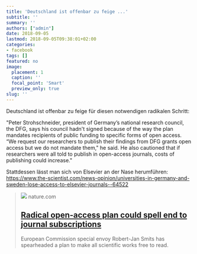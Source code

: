 ```yaml
---
title: 'Deutschland ist offenbar zu feige ...'
subtitle: ''
summary: ''
authors: ["admin"]
date: 2018-09-05
lastmod: 2018-09-05T09:38:01+02:00
categories:
- facebook
tags: []
featured: no
image:
  placement: 1
  caption: ''
  focal_point: 'Smart'
  preview_only: true
slug: ''
---
```

Deutschland ist offenbar zu feige für diesen notwendigen radikalen Schritt:

"Peter Strohschneider, president of Germany’s national research council, the DFG, says his council hadn't signed because of the way the plan mandates recipients of public funding to specific forms of open access. “We request our researchers to publish their findings from DFG grants open access but we do not mandate them," he said. He also cautioned that if researchers were all told to publish in open-access journals, costs of publishing could increase."

Stattdessen lässt man sich von Elsevier an der Nase herumführen: https://www.the-scientist.com/news-opinion/universities-in-germany-and-sweden-lose-access-to-elsevier-journals--64522
> [![](https://media.nature.com/lw1024/magazine-assets/d41586-018-06178-7/d41586-018-06178-7_16092850.jpg)](https://www.nature.com/articles/d41586-018-06178-7)
> nature.com
> ## [Radical open-access plan could spell end to journal subscriptions](https://www.nature.com/articles/d41586-018-06178-7)
>
>European Commission special envoy Robert-Jan Smits has spearheaded a plan to make all scientific works free to read.

